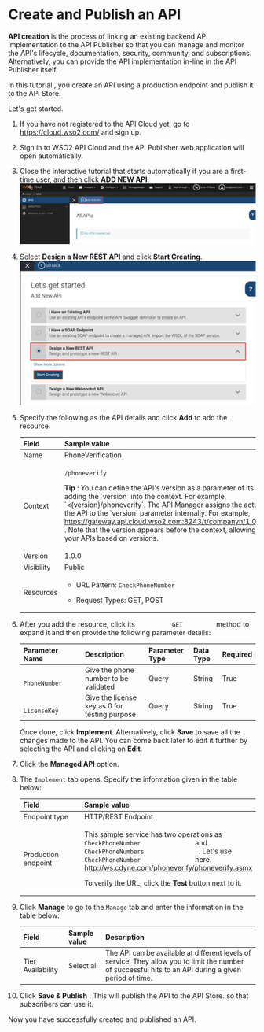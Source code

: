 # Create and Publish an API

**API creation** is the process of linking an existing backend API
implementation to the API Publisher so that you can manage and monitor
the API's lifecycle, documentation, security, community, and
subscriptions. Alternatively, you can provide the API implementation
in-line in the API Publisher itself.

In this tutorial , you create an API using a production endpoint and
publish it to the API Store.
    

Let's get started. 

1.  If you have not registered to the API Cloud yet, go to
    <https://cloud.wso2.com/> and sign up.
2.  Sign in to WSO2 API Cloud and the API Publisher web application will
    open automatically.
3.  Close the interactive tutorial that starts automatically if you are
    a first-time user, and then click **ADD NEW API**.  
    ![](../../assets/img/learn/tutorials/add-new-api.png)
4.  Select **Design a New REST API** and click **Start Creating**.  
    ![](../../assets/img/learn/tutorials/design-a-new-rest-api.png)
5.  Specify the following as the API details and click **Add** to add the
    resource.

     <table>
     <colgroup>
     <col style="width: 50%" />
     <col style="width: 50%" />
     </colgroup>
     <thead>
     <tr class="header">
     <th>Field</th>
     <th>Sample value</th>
     </tr>
     </thead>
     <tbody>
     <tr class="odd">
     <td>Name</td>
     <td>PhoneVerification</td>
     </tr>
     <tr class="even">
     <td>Context</td>
     <td><div class="content-wrapper">
        <p><code>/phoneverify</code></p>
             <p><strong>Tip</strong> : You can define the API's version as a parameter of its context by adding the `version` into the context. For example, `<{version}/phoneverify`. The API Manager assigns the actual version of the API to the `version` parameter internally. For example, <a href="https://gateway.api.cloud.wso2.com:8243/t/companyn/phoneverify/1.0.0">https://gateway.api.cloud.wso2.com:8243/t/companyn/1.0.0/phoneverify</a> . Note that the version appears before the context, allowing you to group your APIs based on versions.</p>
        </div></td>
      </tr>
      <tr class="odd">
      <td>Version</td>
      <td>1.0.0</td>
      </tr>
      <tr class="even">
      <td>Visibility</td>
      <td>Public</td>
      </tr>
      <tr class="odd">
      <td>Resources</td>
      <td><ul>
      <li>URL Pattern: <code>CheckPhoneNumber</code></li>
      <li><p>Request Types: GET, POST</p></li>
      </ul></td>
      </tr>
      </tbody>
      </table>


6.  After you add the resource, click its `           GET          `
    method to expand it and then provide the following parameter details: 

    | Parameter Name                             | Description                                   | Parameter Type | Data Type | Required |
    |--------------------------------------------|-----------------------------------------------|----------------|-----------|----------|
    | `               PhoneNumber              ` | Give the phone number to be validated         | Query          | String    | True     |
    | `               LicenseKey              `  | Give the license key as 0 for testing purpose | Query          | String    | True     |

    
    Once done, click **Implement**.
    Alternatively, click **Save** to save all the changes made to the
    API. You can come back later to edit it further by selecting the API
    and clicking on **Edit**.

7.  Click the **Managed API** option.  

8.  The `Implement` tab opens. Specify the
    information given in the table below:

    <table>
    <colgroup>
    <col style="width: 50%" />
    <col style="width: 50%" />
    </colgroup>
    <thead>
    <tr class="header">
    <th>Field</th>
    <th>Sample value</th>
    </tr>
    </thead>
    <tbody>
    <tr class="odd">
    <td>Endpoint type</td>
    <td>HTTP/REST Endpoint</td>
    </tr>
    <tr class="even">
    <td>Production endpoint</td>
    <td><p>This sample service has two operations as <code>                CheckPhoneNumber               </code> and <code>                CheckPhoneNumbers               </code> . Let's use <code>                CheckPhoneNumber               </code> here.<br />
    <a href="http://ws.cdyne.com/phoneverify/phoneverify.asmx">http://ws.cdyne.com/phoneverify/phoneverify.asmx</a></p>
    <p>To verify the URL, click the <strong>Test</strong> button next to it.</p></td>
    </tr>
    </tbody>
    </table>


9.  Click **Manage** to go to the `Manage` tab and
    enter the information in the table below:

    | Field             | Sample value | Description                                                                                                                                             |
    |-------------------|--------------|---------------------------------------------------------------------------------------------------------------------------------------------------------|
    | Tier Availability | Select all   | The API can be available at different levels of service. They allow you to limit the number of successful hits to an API during a given period of time. |


10. Click **Save & Publish** . This will publish the API to the API Store. so that subscribers can use it. 

Now you have successfully created and published an API.

